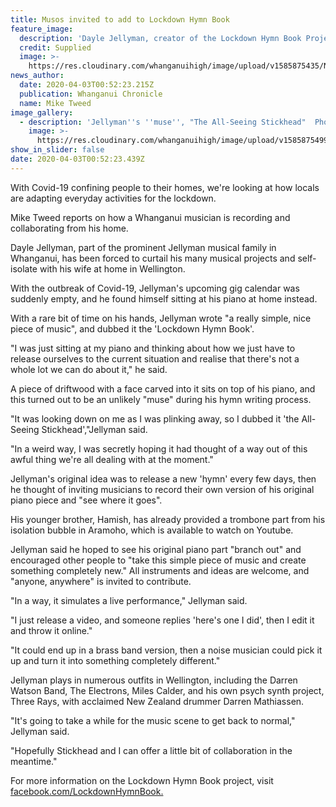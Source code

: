 ```yaml
---
title: Musos invited to add to Lockdown Hymn Book
feature_image:
  description: 'Dayle Jellyman, creator of the Lockdown Hymn Book Project.'
  credit: Supplied
  image: >-
    https://res.cloudinary.com/whanganuihigh/image/upload/v1585875435/News/Dale_Jellyman._Chron_3.4.20.jpg
news_author:
  date: 2020-04-03T00:52:23.215Z
  publication: Whanganui Chronicle
  name: Mike Tweed
image_gallery:
  - description: 'Jellyman''s ''muse'', "The All-Seeing Stickhead"  Photo / Supplied.'
    image: >-
      https://res.cloudinary.com/whanganuihigh/image/upload/v1585875499/News/Dale_Jellyman.._Chron_3.4.20.jpg
show_in_slider: false
date: 2020-04-03T00:52:23.439Z
---
```

With Covid-19 confining people to their homes, we're looking at how locals are adapting everyday activities for the lockdown.

Mike Tweed reports on how a Whanganui musician is recording and collaborating from his home.

Dayle Jellyman, part of the prominent Jellyman musical family in Whanganui, has been forced to curtail his many musical projects and self-isolate with his wife at home in Wellington.

With the outbreak of Covid-19, Jellyman's upcoming gig calendar was suddenly empty, and he found himself sitting at his piano at home instead.

With a rare bit of time on his hands, Jellyman wrote "a really simple, nice piece of music", and dubbed it the 'Lockdown Hymn Book'.

"I was just sitting at my piano and thinking about how we just have to release ourselves to the current situation and realise that there's not a whole lot we can do about it," he said.

A piece of driftwood with a face carved into it sits on top of his piano, and this turned out to be an unlikely "muse" during his hymn writing process.

"It was looking down on me as I was plinking away, so I dubbed it 'the All-Seeing Stickhead',"Jellyman said.

"In a weird way, I was secretly hoping it had thought of a way out of this awful thing we're all dealing with at the moment."

Jellyman's original idea was to release a new 'hymn' every few days, then he thought of inviting musicians to record their own version of his original piano piece and "see where it goes".

His younger brother, Hamish, has already provided a trombone part from his isolation bubble in Aramoho, which is available to watch on Youtube.

Jellyman said he hoped to see his original piano part "branch out" and encouraged other people to "take this simple piece of music and create something completely new." All instruments and ideas are welcome, and "anyone, anywhere" is invited to contribute.

"In a way, it simulates a live performance," Jellyman said.

"I just release a video, and someone replies 'here's one I did', then I edit it and throw it online."

"It could end up in a brass band version, then a noise musician could pick it up and turn it into something completely different."

Jellyman plays in numerous outfits in Wellington, including the Darren Watson Band, The Electrons, Miles Calder, and his own psych synth project, Three Rays, with acclaimed New Zealand drummer Darren Mathiassen.

"It's going to take a while for the music scene to get back to normal," Jellyman said.

"Hopefully Stickhead and I can offer a little bit of collaboration in the meantime."

For more information on the Lockdown Hymn Book project, visit [facebook.com/LockdownHymnBook.](https://www.youtube.com/watch?v=2ml88EDvPHk&list=PLR47lFBg3-pBNPZvHTNf5zb-J4531pxLB&index=3&t=0s)
